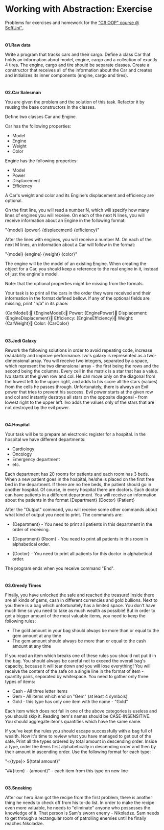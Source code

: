 ﻿# Working with Abstraction: ExerciseProblems for exercises and homework for the  [&quot;C# OOP" course @ SoftUni".](https://softuni.bg/opencourses/csharp-oop).#**01.Raw data**Write a program that tracks cars and their cargo. Define a class Car that holds an information about model, engine, cargo and a collection of exactly 4 tires. The engine, cargo and tire should be separate classes. Create a constructor that receives all of the information about the Car and creates and initializes its inner components (engine, cargo and tires).#**02.Car Salesman**You are given the problem and the solution of this task. Refactor it by reusing the base constructors in the classes.Define two classes Car and Engine. Car has the following properties:- Model- Engine- Weight - ColorEngine has the following properties:- Model- Power- Displacement- EfficiencyA Car's weight and color and its Engine's displacement and efficiency are optional. On the first line, you will read a number N, which will specify how many lines of engines you will receive. On each of the next N lines, you will receive information about an Engine in the following format: "{model} {power} {displacement} {efficiency}"After the lines with engines, you will receive a number M. On each of the next M lines, an information about a Car will follow in the format: "{model} {engine} {weight} {color}" The engine will be the model of an existing Engine. When creating the object for a Car, you should keep a reference to the real engine in it, instead of just the engine's model. Note: that the optional properties might be missing from the formats.Your task is to print all the cars in the order they were received and their information in the format defined bellow. If any of the optional fields are missing, print "n/a" in its place:{CarModel}:  {EngineModel}:    Power: {EnginePower}    Displacement: {EngineDisplacement}    Efficiency: {EngineEfficiency}  Weight: {CarWeight}  Color: {CarColor}#**03.Jedi Galaxy**Rework the following solutions in order to avoid repeating code, increase readability and improve performance.Ivo's galaxy is represented as a two-dimensional array. You will receive two integers, separated by a space, which represent the two dimensional array - the first being the rows and the second being the columns. Every cell in the matrix is a star that has a value. Ivo starts at the given row and col. He can move only on the diagonal from the lowest left to the upper right, and adds to his score all the stars (values) from the cells he passes through. Unfortunately, there is always an Evil power that tries to prevent his success. Evil power starts at the given row and col and instantly destroys all stars on the opposite diagonal - from lowest right to the upper left. Ivo adds the values only of the stars that are not destroyed by the evil power.   #**04.Hospital**Your task will be to prepare an electronic register for a hospital. In the hospital we have different departments:- Cardiology- Oncology- Emergency department- etc. Each department has 20 rooms for patients and each room has 3 beds. When a new patient goes in the hospital, he/she is placed on the first free bed in the department. If there are no free beds, the patient should go in another hospital. Of course, in every hospital there are doctors. Each doctor can have patients in a different department. You will receive an information about the patients in the format {Department} {Doctor} {Patient}After the "Output" command, you will receive some other commands about what kind of output you need to print. The commands are: - {Department} - You need to print all patients in this department in the order of receiving.- {Department} {Room} - You need to print all patients in this room in alphabetical order.- {Doctor} - You need to print all patients for this doctor in alphabetical order.The program ends when you receive command "End".#**03.Greedy Times**Finally, you have unlocked the safe and reached the treasure! Inside there are all kinds of gems, cash in different currencies and gold bullions. Next to you there is a bag which unfortunately has a limited space. You don't have much time so you need to take as much wealth as possible! But in order to get a bigger amount of the most valuable items, you need to keep the following rules:- The gold amount in your bag should always be more than or equal to the gem amount at any time- The gem amount should always be more than or equal to the cash amount at any timeIf you read an item which breaks one of these rules you should not put it in the bag. You should always be careful not to exceed the overall bag's capacity, because it will tear down and you will lose everything! You will receive the content of the safe on a single line in the format of item - quantity pairs, separated by whitespace. You need to gather only three types of items:- Cash - All three letter items - Gem - All items which end on "Gem" (at least 4 symbols)- Gold - this type has only one item with the name - "Gold"Each item which does not fall in one of the above categories is useless and you should skip it. Reading item's names should be CASE-INSENSITIVE. You should aggregate item's quantities which have the same name.If you've kept the rules you should escape successfully with a bag full of wealth. Now it's time to review what you have managed to get out of the safe. Print all the types ordered by total amount in descending order. Inside a type, order the items first alphabetically in descending order and then by their amount in ascending order. Use the following format for each type:"<{type}> ${total amount}""##{item} - {amount}" - each item from this type on new line#**03.Sneaking**After our hero Sam got the recipe from the first problem, there is another thing he needs to check off from his to-do list. In order to make the recipe even more valuable, he needs to "eliminate" anyone who possesses the knowledge of it. That person is Sam's sworn enemy - Nikoladze. Sam needs to get through a rectangular room of patrolling enemies until he finally reaches Nikoladze.